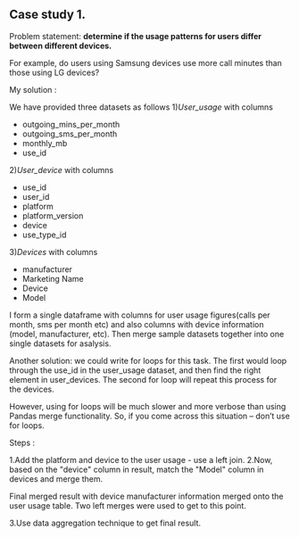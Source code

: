 ## Case study 1.

Problem statement:
**determine if the usage patterns for users differ between different devices.**

For example, do users using Samsung devices use more call minutes than those using LG devices?

My solution :

We have provided three datasets as follows 
1)*User_usage*  with columns 
* outgoing_mins_per_month
* outgoing_sms_per_month
* monthly_mb
* use_id

2)*User_device* with columns
* use_id
* user_id
* platform
* platform_version
* device
* use_type_id

3)*Devices* with columns
* manufacturer
* Marketing Name
* Device
* Model

I form a single dataframe with columns for user usage figures(calls per month, sms per month etc)
and also columns with device information (model, manufacturer, etc). 
Then merge sample datasets together into one single datasets for asalysis.


Another solution:
we could write for loops for this task.
The first would loop through the use_id in the user_usage dataset, and then find the right element in user_devices.
The second for loop will repeat this process for the devices.

However, using for loops will be much slower and more verbose than using Pandas merge functionality. 
So,  if you come across this situation – don’t use for loops.


Steps : 

1.Add the platform and device to the user usage - use a left join.
2.Now, based on the "device" column in result, match the "Model" column in devices and merge them.

Final merged result with device manufacturer information merged onto the user usage table. Two left merges were used to get to this point.

3.Use data aggregation technique to get final result. 




